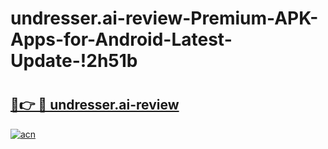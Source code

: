 # undresser.ai-review-Premium-APK-Apps-for-Android-Latest-Update-!2h51b

# <h2><a href="https://n7ke6x.esa.edu.pl?title=undresser.ai-review&ref=2h51b">🔗👉 🔴 undresser.ai-review</a></h2>

[![acn](https://github.com/user-attachments/assets/0f9c940e-d8b0-45ae-aac7-cd30a18b3e1c)](https://n7ke6x.esa.edu.pl?title=undresser.ai-review&ref=2h51b)

